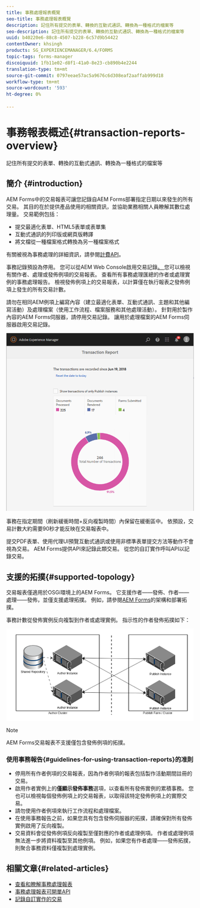 ```yaml
---
title: 事務處理報表概覽
seo-title: 事務處理報表概覽
description: 記住所有提交的表單、轉換的互動式通訊、轉換為一種格式的檔案等
seo-description: 記住所有提交的表單、轉換的互動式通訊、轉換為一種格式的檔案等
uuid: b40220e6-88c8-4507-b228-6c57d9b54422
contentOwner: khsingh
products: SG_EXPERIENCEMANAGER/6.4/FORMS
topic-tags: forms-manager
discoiquuid: 1fb11e02-d8f1-41a0-8e23-cb890b4e2244
translation-type: tm+mt
source-git-commit: 0797eeae57ac5a9676c6d308eaf2aaffab999d18
workflow-type: tm+mt
source-wordcount: '593'
ht-degree: 0%

---
```



# 事務報表概述{#transaction-reports-overview}

記住所有提交的表單、轉換的互動式通訊、轉換為一種格式的檔案等

## 簡介 {#introduction}

AEM Forms中的交易報表可讓您記錄自AEM Forms部署指定日期以來發生的所有交易。 其目的在於提供產品使用的相關資訊，並協助業務相關人員瞭解其數位處理量。 交易範例包括：

* 提交最適化表單、HTML5表單或表單集
* 互動式通訊的列印版或網頁版轉譯
* 將文檔從一種檔案格式轉換為另一種檔案格式

有關被視為事務處理的詳細資訊，請參閱[計費API](/help/forms/using/transaction-reports-billable-apis.md)。

事務記錄預設為停用。 您可以從AEM Web Console啟用交易記錄[。 ](/help/forms/using/viewing-and-understanding-transaction-reports.md#setting-up-transaction-reports)您可以檢視有關作者、處理或發佈例項的交易報表。 查看所有事務處理匯總的作者或處理實例的事務處理報告。 檢視發佈例項上的交易報表，以計算僅在執行報表之發佈例項上發生的所有交易計數。

請勿在相同AEM例項上編寫內容（建立最適化表單、互動式通訊、主題和其他編寫活動）及處理檔案（使用工作流程、檔案服務和其他處理活動）。 針對用於製作內容的AEM Forms伺服器，請停用交易記錄。 讓用於處理檔案的AEM Forms伺服器啟用交易記錄。

![sample-transaction-report-author-1](assets/sample-transaction-report-author-1.png)

事務在指定期間（刷新緩衝時間+反向複製時間）內保留在緩衝區中。 依預設，交易計數大約需要90秒才能反映在交易報表中。

提交PDF表單、使用代理UI預覽互動式通訊或使用非標準表單提交方法等動作不會視為交易。 AEM Forms提供API來記錄此類交易。 從您的自訂實作呼叫API以記錄交易。

## 支援的拓撲{#supported-topology}

交易報表僅適用於OSGi環境上的AEM Forms。 它支援作者——發佈、作者——處理——發佈，並僅支援處理拓撲。 例如，請參閱[AEM Forms](/help/forms/using/transaction-reports-overview.md)的架構和部署拓撲。

事務計數從發佈實例反向複製到作者或處理實例。 指示性的作者發佈拓撲如下：

![simple-author-publish-topology](assets/simple-author-publish-topology.png)

>[!NOTE]
>
>AEM Forms交易報表不支援僅包含發佈例項的拓撲。

### 使用事務報告{#guidelines-for-using-transaction-reports}的准則

* 停用所有作者例項的交易報表，因為作者例項的報表包括製作活動期間註冊的交易。
* 啟用作者實例上的&#x200B;**僅顯示發佈事務**&#x200B;選項，以查看所有發佈實例的累積事務。 您也可以檢視每個發佈例項上的交易報表，以取得該特定發佈例項上的實際交易。
* 請勿使用作者例項來執行工作流程和處理檔案。
* 在使用事務報告之前，如果您具有包含發佈伺服器的拓撲，請確保對所有發佈實例啟用了反向複製。
* 交易資料會從發佈例項反向複製至僅對應的作者或處理例項。 作者或處理例項無法進一步將資料複製至其他例項。 例如，如果您有作者處理——發佈拓撲，則聚合事務資料僅複製到處理實例。

## 相關文章{#related-articles}

* [查看和瞭解事務處理報表](/help/forms/using/viewing-and-understanding-transaction-reports.md)
* [事務處理報表可開單API](/help/forms/using/transaction-reports-billable-apis.md)
* [記錄自訂實作的交易](/help/forms/using/record-transaction-custom-implementation.md)

